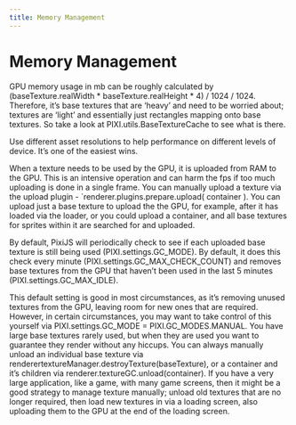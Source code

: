 ```yaml
---
title: Memory Management
---
```

# Memory Management


GPU memory usage in mb can be roughly calculated by (baseTexture.realWidth * baseTexture.realHeight * 4) / 1024 / 1024. 
Therefore, it’s base textures that are ‘heavy’ and need to be worried about; textures are ‘light’ and essentially just rectangles mapping onto base textures. So take a look at PIXI.utils.BaseTextureCache to see what is there.

Use different asset resolutions to help performance on different levels of device. It’s one of the easiest wins.

When a texture needs to be used by the GPU, it is uploaded from RAM to the GPU. This is an intensive operation and can harm the fps if too much uploading is done in a single frame.
You can manually upload a texture via the upload plugin -  `renderer.plugins.prepare.upload( container ). You can upload just a base texture to upload the the GPU, for example, after it has loaded via the loader, or you could upload a container, and all base textures for sprites within it are searched for and uploaded.

By default, PixiJS will periodically check to see if each uploaded base texture is still being used (PIXI.settings.GC_MODE). By default, it does this check every minute (PIXI.settings.GC_MAX_CHECK_COUNT) and removes base textures from the GPU that haven’t been used in the last 5 minutes (PIXI.settings.GC_MAX_IDLE).

This default setting is good in most circumstances, as it’s removing unused textures from the GPU, leaving room for new ones that are required. However, in certain circumstances, you may want to take control of this yourself via PIXI.settings.GC_MODE = PIXI.GC_MODES.MANUAL. You have large base textures rarely used, but when they are used you want to guarantee they render without any hiccups. You can always manually unload an individual base texture via renderertextureManager.destroyTexture(baseTexture), or a container and it’s children via renderer.textureGC.unload(container). If you have a very large application, like a game, with many game screens, then it might be a good strategy to manage texture manually; unload old textures that are no longer required, then load new textures in via a loading screen, also uploading them to the GPU at the end of the loading screen.
